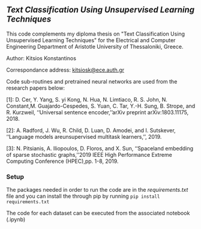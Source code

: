 ## *Text Classification Using Unsupervised Learning Techniques*

This code complements my diploma thesis on "Text Classification Using Unsupervised Learning Techniques" for the Electrical and Computer Engineering Department of Aristotle University of Thessaloniki, Greece.

Author: Kitsios Konstantinos

Correspondance address: kitsiosk@ece.auth.gr

Code sub-routines and pretrained neural networks are used from the research papers below:

[1]: D. Cer, Y. Yang, S. yi Kong, N. Hua, N. Limtiaco, R. S. John, N. Constant,M. Guajardo-Cespedes, S. Yuan, C. Tar, Y.-H. Sung, B. Strope, and R. Kurzweil, ‘‘Universal sentence encoder,’’arXiv preprint arXiv:1803.11175, 2018.

[2]: A. Radford, J. Wu, R. Child, D. Luan, D. Amodei, and I. Sutskever, ‘‘Language models areunsupervised multitask learners,’’, 2019.

[3]: N. Pitsianis, A. Iliopoulos, D. Floros, and X. Sun, ‘‘Spaceland embedding of sparse stochastic graphs,’’2019 IEEE High Performance Extreme Computing Conference (HPEC),pp. 1-8, 2019.

### Setup
The packages needed in order to run the code are in the *requirements.txt* file and you can install the through pip by running
`pip install requirements.txt`

The code for each dataset can be executed from the associated notebook (.ipynb)
